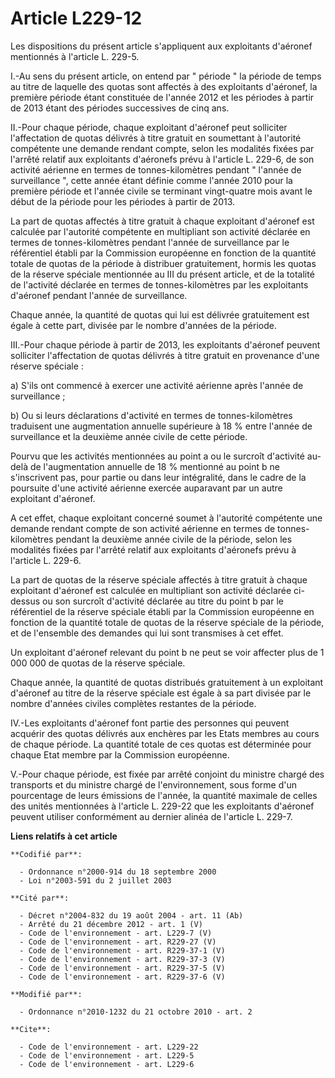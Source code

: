 # Article L229-12

Les dispositions du présent article s'appliquent aux exploitants d'aéronef mentionnés à l'article L. 229-5.

I.-Au sens du présent article, on entend par " période " la période de temps au titre de laquelle des quotas sont affectés à
des exploitants d'aéronef, la première période étant constituée de l'année 2012 et les périodes à partir de 2013 étant des
périodes successives de cinq ans. 

II.-Pour chaque période, chaque exploitant d'aéronef peut solliciter l'affectation de quotas délivrés à titre gratuit en
soumettant à l'autorité compétente une demande rendant compte, selon les modalités fixées par l'arrêté relatif aux
exploitants d'aéronefs prévu à l'article L. 229-6, de son activité aérienne en termes de tonnes-kilomètres pendant " l'année
de surveillance ", cette année étant définie comme l'année 2010 pour la première période et l'année civile se terminant
vingt-quatre mois avant le début de la période pour les périodes à partir de 2013. 

La part de quotas affectés à titre gratuit à chaque exploitant d'aéronef est calculée par l'autorité compétente en
multipliant son activité déclarée en termes de tonnes-kilomètres pendant l'année de surveillance par le référentiel établi
par la Commission européenne en fonction de la quantité totale de quotas de la période à distribuer gratuitement, hormis les
quotas de la réserve spéciale mentionnée au III du présent article, et de la totalité de l'activité déclarée en termes de
tonnes-kilomètres par les exploitants d'aéronef pendant l'année de surveillance. 

Chaque année, la quantité de quotas qui lui est délivrée gratuitement est égale à cette part, divisée par le nombre d'années
de la période. 

III.-Pour chaque période à partir de 2013, les exploitants d'aéronef peuvent solliciter l'affectation de quotas délivrés à
titre gratuit en provenance d'une réserve spéciale : 

a) S'ils ont commencé à exercer une activité aérienne après l'année de surveillance ; 

b) Ou si leurs déclarations d'activité en termes de tonnes-kilomètres traduisent une augmentation annuelle supérieure à 18 %
entre l'année de surveillance et la deuxième année civile de cette période. 

Pourvu que les activités mentionnées au point a ou le surcroît d'activité au-delà de l'augmentation annuelle de 18 %
mentionné au point b ne s'inscrivent pas, pour partie ou dans leur intégralité, dans le cadre de la poursuite d'une activité
aérienne exercée auparavant par un autre exploitant d'aéronef.

A cet effet, chaque exploitant concerné soumet à l'autorité compétente une demande rendant compte de son activité aérienne en
termes de tonnes-kilomètres pendant la deuxième année civile de la période, selon les modalités fixées par l'arrêté relatif
aux exploitants d'aéronefs prévu à l'article L. 229-6. 

La part de quotas de la réserve spéciale affectés à titre gratuit à chaque exploitant d'aéronef est calculée en multipliant
son activité déclarée ci-dessus ou son surcroît d'activité déclarée au titre du point b par le référentiel de la réserve
spéciale établi par la Commission européenne en fonction de la quantité totale de quotas de la réserve spéciale de la
période, et de l'ensemble des demandes qui lui sont transmises à cet effet. 

Un exploitant d'aéronef relevant du point b ne peut se voir affecter plus de 1 000 000 de quotas de la réserve spéciale. 

Chaque année, la quantité de quotas distribués gratuitement à un exploitant d'aéronef au titre de la réserve spéciale est
égale à sa part divisée par le nombre d'années civiles complètes restantes de la période. 

IV.-Les exploitants d'aéronef font partie des personnes qui peuvent acquérir des quotas délivrés aux enchères par les Etats
membres au cours de chaque période. La quantité totale de ces quotas est déterminée pour chaque Etat membre par la Commission
européenne.

V.-Pour chaque période, est fixée par arrêté conjoint du ministre chargé des transports et du ministre chargé de
l'environnement, sous forme d'un pourcentage de leurs émissions de l'année, la quantité maximale de celles des unités
mentionnées à l'article L. 229-22 que les exploitants d'aéronef peuvent utiliser conformément au dernier alinéa de l'article
L. 229-7.

**Liens relatifs à cet article**

	**Codifié par**:

	  - Ordonnance n°2000-914 du 18 septembre 2000
	  - Loi n°2003-591 du 2 juillet 2003

	**Cité par**:

	  - Décret n°2004-832 du 19 août 2004 - art. 11 (Ab)
	  - Arrêté du 21 décembre 2012 - art. 1 (V)
	  - Code de l'environnement - art. L229-7 (V)
	  - Code de l'environnement - art. R229-27 (V)
	  - Code de l'environnement - art. R229-37-1 (V)
	  - Code de l'environnement - art. R229-37-3 (V)
	  - Code de l'environnement - art. R229-37-5 (V)
	  - Code de l'environnement - art. R229-37-6 (V)

	**Modifié par**:

	  - Ordonnance n°2010-1232 du 21 octobre 2010 - art. 2

	**Cite**:

	  - Code de l'environnement - art. L229-22
	  - Code de l'environnement - art. L229-5
	  - Code de l'environnement - art. L229-6
